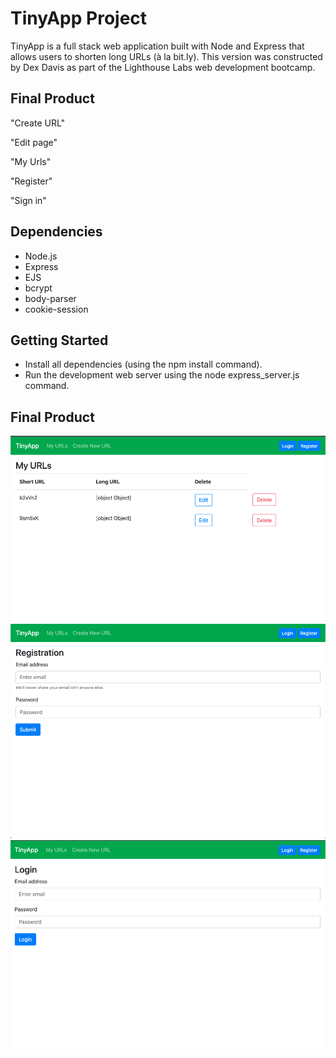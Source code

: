 # TinyApp Project

TinyApp is a full stack web application built with Node and Express that allows users to shorten long URLs (à la bit.ly). This version was constructed by Dex Davis as part of the Lighthouse Labs web development bootcamp.

## Final Product

"Create URL"

"Edit page"

"My Urls"

"Register"

"Sign in"

## Dependencies

- Node.js
- Express
- EJS
- bcrypt
- body-parser
- cookie-session

## Getting Started

- Install all dependencies (using the npm install command).
- Run the development web server using the node express_server.js command.

## Final Product

!["Screenshot of URLs page"](https://github.com/Timi-css/tinyapp/blob/master/docs/Urls.png)
!["Screenshot of register page"](https://github.com/Timi-css/tinyapp/blob/master/docs/Registration.png)
!["Screenshot of login page"](https://github.com/Timi-css/tinyapp/blob/master/docs/Login.png)
